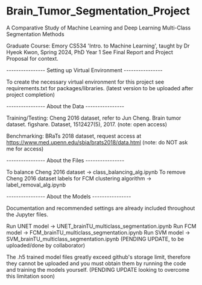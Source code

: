 # Brain_Tumor_Segmentation_Project
A Comparative Study of Machine Learning and Deep Learning Multi-Class Segmentation Methods

Graduate Course: Emory CS534 'Intro. to Machine Learning', taught by Dr Hyeok Kwon, Spring 2024, PhD Year 1
See Final Report and Project Proposal for context. 

----------------  Setting up Virtual Environment ----------------

To create the necessary virtual environment for this project see requirements.txt for packages/libraries. (latest version to be uploaded after project completion)

----------------  About the Data ----------------

Training/Testing: Cheng 2016 dataset, refer to Jun Cheng. Brain tumor dataset. figshare. Dataset, 1512427(5), 2017. (note: open access)

Benchmarking: BRaTs 2018 dataset, request access at https://www.med.upenn.edu/sbia/brats2018/data.html (note: do NOT ask me for access)

----------------  About the Files ----------------

To balance Cheng 2016 dataset -> class_balancing_alg.ipynb
To remove Cheng 2016 dataset labels for FCM clustering algorithm -> label_removal_alg.ipynb

----------------  About the Models ----------------

Documentation and recommended settings are already included throughout the Jupyter files. 

Run UNET model -> UNET_brainTU_multiclass_segmentation.ipynb
Run FCM model -> FCM_brainTU_multiclass_segmentation.ipynb
Run SVM model -> SVM_brainTU_multiclass_segmentation.ipynb (PENDING UPDATE, to be uploaded/done by collaborator)

The .h5 trained model files greatly exceed github's storage limit, therefore they cannot be uploaded and you must obtain them by running the code and training the models yourself. (PENDING UPDATE looking to overcome this limitation soon)
